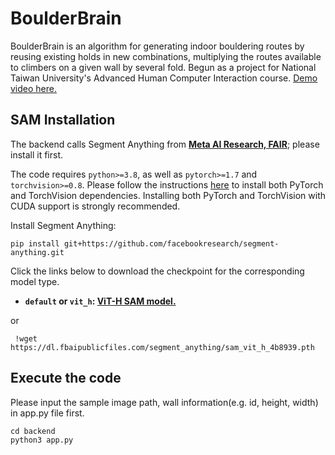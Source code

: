 # BoulderBrain

BoulderBrain is an algorithm for generating indoor bouldering routes by reusing existing holds in new combinations, multiplying the routes available to climbers on a given wall by several fold. Begun as a project for National Taiwan University's Advanced Human Computer Interaction course. [Demo video here.](https://www.youtube.com/watch?v=pPqtAb81Xyc)

## SAM Installation

The backend calls Segment Anything from **[Meta AI Research, FAIR](https://ai.facebook.com/research/)**; please install it first.

The code requires `python>=3.8`, as well as `pytorch>=1.7` and `torchvision>=0.8`. Please follow the instructions [here](https://pytorch.org/get-started/locally/) to install both PyTorch and TorchVision dependencies. Installing both PyTorch and TorchVision with CUDA support is strongly recommended.

Install Segment Anything:

```
pip install git+https://github.com/facebookresearch/segment-anything.git
```


Click the links below to download the checkpoint for the corresponding model type.

- **`default` or `vit_h`: [ViT-H SAM model.](https://dl.fbaipublicfiles.com/segment_anything/sam_vit_h_4b8939.pth)**

or
```
 !wget https://dl.fbaipublicfiles.com/segment_anything/sam_vit_h_4b8939.pth
```

## Execute the code


Please input the sample image path, wall information(e.g. id, height, width) in app.py file first.
```
cd backend
python3 app.py
```

